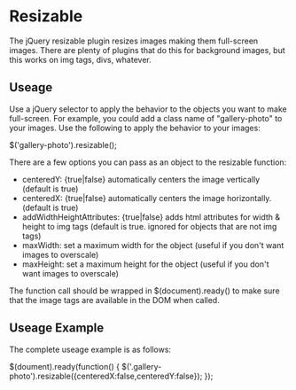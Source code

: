 Resizable
===============

The jQuery resizable plugin resizes images making them full-screen images. There are plenty of plugins that do this for background images, but this works on img tags, divs, whatever.

Useage
----------

Use a jQuery selector to apply the behavior to the objects you want to make full-screen. For example, you could add a class name of "gallery-photo" to your images. Use the following to apply the behavior to your images:

$('gallery-photo').resizable();

There are a few options you can pass as an object to the resizable function:

* centeredY: {true|false} automatically centers the image vertically (default is true)
* centeredX: {true|false} automatically centers the image horizontally. (default is true)* addWidthHeightAttributes: {true|false} adds html attributes for width & height to img tags (default is true. ignored for objects that are not img tags)* maxWidth: set a maximum width for the object (useful if you don't want images to overscale)
* maxHeight: set a maximum height for the object (useful if you don't want images to overscale)

The function call should be wrapped in $(document).ready() to make sure that the image tags are available in the DOM when called.

Useage Example
----------------------

The complete useage example is as follows:

$(doument).ready(function() {
  $('.gallery-photo').resizable({centeredX:false,centeredY:false});
});


